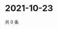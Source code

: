 # 2021-10-23

共 0 条

<!-- BEGIN WEIBO -->
<!-- 最后更新时间 Sat Oct 23 2021 21:13:29 GMT+0800 (China Standard Time) -->

<!-- END WEIBO -->
